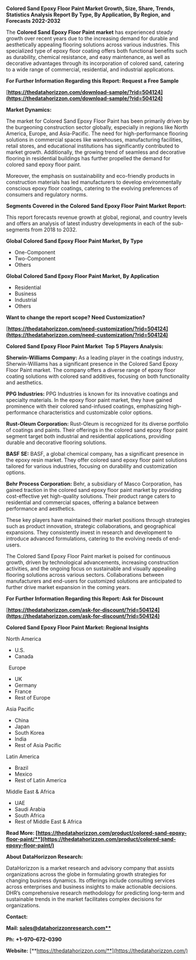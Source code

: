 ﻿**Colored Sand Epoxy Floor Paint  Market Growth, Size, Share, Trends, Statistics Analysis Report By Type, By Application, By Region, and Forecasts 2022-2032**

The **Colored Sand Epoxy Floor Paint market** has experienced steady growth over recent years due to the increasing demand for durable and aesthetically appealing flooring solutions across various industries. This specialized type of epoxy floor coating offers both functional benefits such as durability, chemical resistance, and easy maintenance, as well as decorative advantages through its incorporation of colored sand, catering to a wide range of commercial, residential, and industrial applications. 

**For Further Information Regarding this Report: Request a Free Sample**	

[**https://thedatahorizzon.com/download-sample/?rid=504124](https://thedatahorizzon.com/download-sample/?rid=504124)** 

**Market Dynamics:** 

The market for Colored Sand Epoxy Floor Paint has been primarily driven by the burgeoning construction sector globally, especially in regions like North America, Europe, and Asia-Pacific. The need for high-performance flooring solutions in commercial spaces like warehouses, manufacturing facilities, retail stores, and educational institutions has significantly contributed to market growth. Additionally, the growing trend of seamless and decorative flooring in residential buildings has further propelled the demand for colored sand epoxy floor paint.

Moreover, the emphasis on sustainability and eco-friendly products in construction materials has led manufacturers to develop environmentally conscious epoxy floor coatings, catering to the evolving preferences of consumers and regulatory norms. 

**Segments Covered in the Colored Sand Epoxy Floor Paint Market Report:** 

This report forecasts revenue growth at global, regional, and country levels and offers an analysis of latest industry developments in each of the sub-segments from 2018 to 2032.

**Global Colored Sand Epoxy Floor Paint Market, By Type**

- One-Component
- Two-Component
- Others

**Global Colored Sand Epoxy Floor Paint Market, By Application**

- Residential
- Business
- Industrial
- Others

**Want to change the report scope? Need Customization?**

[**https://thedatahorizzon.com/need-customization/?rid=504124](https://thedatahorizzon.com/need-customization/?rid=504124)** 

**Colored Sand Epoxy Floor Paint Market  Top 5 Players Analysis:**

**Sherwin-Williams Company:** As a leading player in the coatings industry, Sherwin-Williams has a significant presence in the Colored Sand Epoxy Floor Paint market. The company offers a diverse range of epoxy floor coating solutions with colored sand additives, focusing on both functionality and aesthetics.

**PPG Industries:** PPG Industries is known for its innovative coatings and specialty materials. In the epoxy floor paint market, they have gained prominence with their colored sand-infused coatings, emphasizing high-performance characteristics and customizable color options.

**Rust-Oleum Corporation:** Rust-Oleum is recognized for its diverse portfolio of coatings and paints. Their offerings in the colored sand epoxy floor paint segment target both industrial and residential applications, providing durable and decorative flooring solutions.

**BASF SE:** BASF, a global chemical company, has a significant presence in the epoxy resin market. They offer colored sand epoxy floor paint solutions tailored for various industries, focusing on durability and customization options.

**Behr Process Corporation:** Behr, a subsidiary of Masco Corporation, has gained traction in the colored sand epoxy floor paint market by providing cost-effective yet high-quality solutions. Their product range caters to residential and commercial spaces, offering a balance between performance and aesthetics.

These key players have maintained their market positions through strategies such as product innovation, strategic collaborations, and geographical expansions. They consistently invest in research and development to introduce advanced formulations, catering to the evolving needs of end-users.

The Colored Sand Epoxy Floor Paint market is poised for continuous growth, driven by technological advancements, increasing construction activities, and the ongoing focus on sustainable and visually appealing flooring solutions across various sectors. Collaborations between manufacturers and end-users for customized solutions are anticipated to further drive market expansion in the coming years.

**For Further Information Regarding this Report: Ask for Discount**	

[**https://thedatahorizzon.com/ask-for-discount/?rid=504124](https://thedatahorizzon.com/ask-for-discount/?rid=504124)** 

**Colored Sand Epoxy Floor Paint Market: Regional Insights**

North America

- U.S.
- Canada

` `Europe

- UK
- Germany
- France
- Rest of Europe

Asia Pacific

- China
- Japan
- South Korea
- India
- Rest of Asia Pacific

Latin America

- Brazil
- Mexico
- Rest of Latin America

Middle East & Africa

- UAE
- Saudi Arabia
- South Africa
- Rest of Middle East & Africa

**Read More: [https://thedatahorizzon.com/product/colored-sand-epoxy-floor-paint/**](https://thedatahorizzon.com/product/colored-sand-epoxy-floor-paint/)** 

**About DataHorizzon Research:**

DataHorizzon is a market research and advisory company that assists organizations across the globe in formulating growth strategies for changing business dynamics. Its offerings include consulting services across enterprises and business insights to make actionable decisions. DHR’s comprehensive research methodology for predicting long-term and sustainable trends in the market facilitates complex decisions for organizations.

**Contact:**

**Mail: [sales@datahorizzonresearch.com**](mailto:sales@datahorizzonresearch.com)**

**Ph:** **+1–970–672–0390**

**Website:** [**https://thedatahorizzon.com/**](https://thedatahorizzon.com/)


